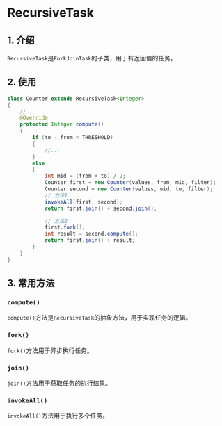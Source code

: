 # RecursiveTask

## 1. 介绍

`RecursiveTask`是`ForkJoinTask`的子类，用于有返回值的任务。

## 2. 使用

```java
class Counter extends RecursiveTask<Integer>
{
	//...
	@Override
	protected Integer compute()
	{
		if (to - from < THRESHOLD)
		{
			//...
		}
		else
		{
			int mid = (from + to) / 2;
			Counter first = new Counter(values, from, mid, filter);
			Counter second = new Counter(values, mid, to, filter);
			// 方法1
			invokeAll(first, second);
			return first.join() + second.join();

			// 方法2
			first.fork();
			int result = second.compute();
			return first.join() + result;
		}
	}
}
```

## 3. 常用方法

### `compute()`

`compute()`方法是`RecursiveTask`的抽象方法，用于实现任务的逻辑。

### `fork()`

`fork()`方法用于异步执行任务。

### `join()`

`join()`方法用于获取任务的执行结果。

### `invokeAll()`

`invokeAll()`方法用于执行多个任务。